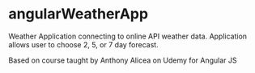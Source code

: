 # angularWeatherApp

Weather Application connecting to online API weather data. Application allows user to choose 2, 5, or 7 day forecast.

Based on course taught by Anthony Alicea on Udemy for Angular JS
